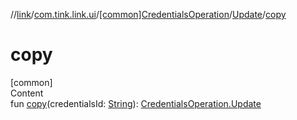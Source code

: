 //[link](../../../index.md)/[com.tink.link.ui](../../index.md)/[[common]CredentialsOperation](../index.md)/[Update](index.md)/[copy](copy.md)



# copy  
[common]  
Content  
fun [copy](copy.md)(credentialsId: [String](https://kotlinlang.org/api/latest/jvm/stdlib/kotlin/-string/index.html)): [CredentialsOperation.Update](index.md)  




